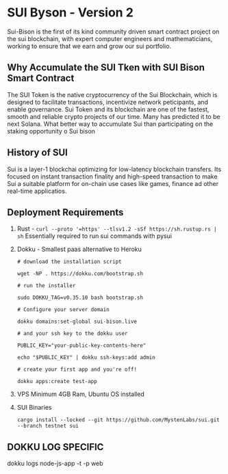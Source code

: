 # SUI Byson - Version 2

Sui-Bison is the first of its kind community driven smart contract project on the sui blockchain, with expert computer engineers and mathematicians, working to ensure that we earn and grow our sui portfolio.

## Why Accumulate the SUI Tken with SUI Bison Smart Contract

The SUI Token is the native cryptocurrency of the Sui Blockchain, which is designed to facilitate transactions, incentivize network peticipants, and enable governance. Sui Token and its blockchain are one of the fastest, smooth and reliable crypto projects of our time. Many has predicted it to be next Solana. What better way to accumulate Sui than participating on the staking opportunity o Sui bison

## History of SUI

Sui is a layer-1 blockchai optimizing for low-latency blockchain transfers. Its focused on instant transaction finality and high-speed transaction to make Sui a suitable platform for on-chain use cases like games, finance ad other real-time applicatios.

## Deployment Requirements

1. Rust - `curl --proto '=https' --tlsv1.2 -sSf https://sh.rustup.rs | sh`
    Essentially required to run sui commands with pysui

2. Dokku - Smallest paas alternative to Heroku

    ```shell
    # download the installation script

    wget -NP . https://dokku.com/bootstrap.sh

    # run the installer

    sudo DOKKU_TAG=v0.35.10 bash bootstrap.sh

    # Configure your server domain

    dokku domains:set-global sui-bison.live

    # and your ssh key to the dokku user

    PUBLIC_KEY="your-public-key-contents-here"

    echo "$PUBLIC_KEY" | dokku ssh-keys:add admin

    # create your first app and you're off!

    dokku apps:create test-app
    ```

3. VPS
    Minimum 4GB Ram, Ubuntu OS installed

4. SUI Binaries

    ```shell
    cargo install --locked --git https://github.com/MystenLabs/sui.git --branch testnet sui
    ```

## DOKKU LOG SPECIFIC

dokku logs node-js-app -t -p web